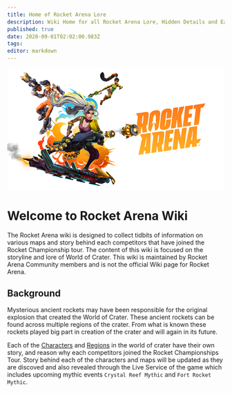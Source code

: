 ```yaml
---
title: Home of Rocket Arena Lore
description: Wiki Home for all Rocket Arena Lore, Hidden Details and Easter Eggs
published: true
date: 2020-09-01T02:02:00.983Z
tags: 
editor: markdown
---
```


<p align="center">
  <a class="spotlight" href="/ra_primary-art_crop_3840x2160.jpg">
    <img src="/ra_primary-art_crop_w700.jpg" width="700">
</a>
</p>
<h1 style="justify-content:center">
  Welcome to Rocket Arena Wiki
</h1>

The Rocket Arena wiki is designed to collect tidbits of information on various maps and story behind each competitors that have joined the Rocket Championship tour. The content of this wiki is focused on the storyline and lore of World of Crater. This wiki is maintained by Rocket Arena Community members and is not the official Wiki page for Rocket Arena.

## Background
Mysterious ancient rockets may have been responsible for the original explosion that created the World of Crater. These ancient rockets can be found across multiple regions of the crater. From what is known these rockets played big part in creation of the crater and will again in its future.

Each of the [Characters](https://worldofcrater.wiki/Characters) and [Regions](https://worldofcrater.wiki/Regions) in the world of crater have their own story, and reason why each competitors joined the Rocket Championships Tour. Story behind each of the characters and maps will be updated as they are discoved and also revealed through the Live Service of the game which includes upcoming mythic events `Crystal Reef Mythic` and `Fort Rocket Mythic`.